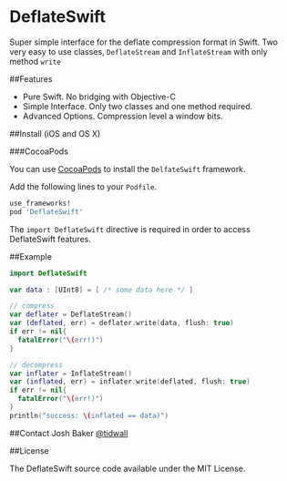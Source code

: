 # DeflateSwift
Super simple interface for the deflate compression format in Swift. Two very easy to use classes, `DeflateStream` and `InflateStream` with only method `write`

##Features

- Pure Swift. No bridging with Objective-C
- Simple Interface. Only two classes and one method required.
- Advanced Options. Compression level a window bits.

##Install (iOS and OS X)

###CocoaPods

You can use [CocoaPods](http://cocoapods.org/?q=DeflateSwift) to install the `DelfateSwift` framework.

Add the following lines to your `Podfile`.

```ruby
use_frameworks!
pod 'DeflateSwift'
```

The `import DeflateSwift` directive is required in order to access DeflateSwift features.

##Example

```swift
import DeflateSwift

var data : [UInt8] = [ /* some data here */ ]

// compress
var deflater = DeflateStream()
var (deflated, err) = deflater.write(data, flush: true)
if err != nil{
  fatalError("\(err!)")
}

// decompress
var inflater = InflateStream()
var (inflated, err) = inflater.write(deflated, flush: true)
if err != nil{
  fatalError("\(err!)")
}
println("success: \(inflated == data)")
```

##Contact
Josh Baker [@tidwall](http://twitter.com/tidwall)

##License

The DeflateSwift source code available under the MIT License.
